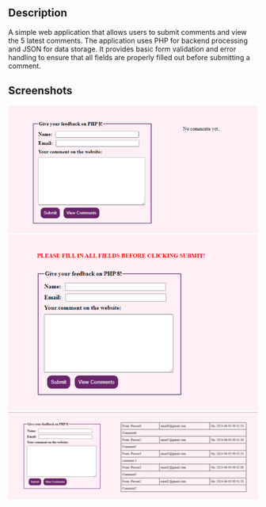 ## Description
A simple web application that allows users to submit comments and view the 5 latest comments. The application uses PHP for backend processing and JSON for data storage. It provides basic form validation and error handling to ensure that all fields are properly filled out before submitting a comment.

## Screenshots
<img src="img1.png">
<img src="img2.png">
<img src="img3.png">
